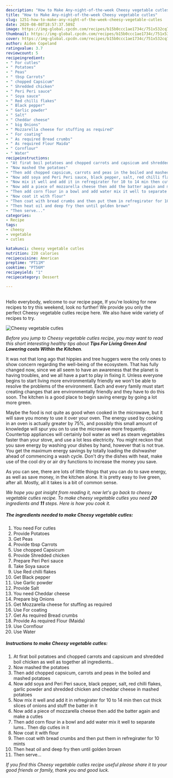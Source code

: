 ```yaml
---
description: "How to Make Any-night-of-the-week Cheesy vegetable cutles"
title: "How to Make Any-night-of-the-week Cheesy vegetable cutles"
slug: 1251-how-to-make-any-night-of-the-week-cheesy-vegetable-cutles
date: 2020-08-08T18:57:37.589Z
image: https://img-global.cpcdn.com/recipes/b15b0ccc1ae1734c/751x532cq70/cheesy-vegetable-cutles-recipe-main-photo.jpg
thumbnail: https://img-global.cpcdn.com/recipes/b15b0ccc1ae1734c/751x532cq70/cheesy-vegetable-cutles-recipe-main-photo.jpg
cover: https://img-global.cpcdn.com/recipes/b15b0ccc1ae1734c/751x532cq70/cheesy-vegetable-cutles-recipe-main-photo.jpg
author: Aiden Copeland
ratingvalue: 3.7
reviewcount: 5
recipeingredient:
- " For cutles"
- " Potatoes"
- " Peas"
- " tbsp Carrots"
- " chopped Capsicum"
- " Shredded chicken"
- " Peri Peri sauce"
- " Soya sauce"
- " Red chilli flakes"
- " Black pepper"
- " Garlic powder"
- " Salt"
- " Cheddar cheese"
- " big Onions"
- " Mozzarella cheese for stuffing as required"
- " For coating"
- " As required Bread crumbs"
- " As required Flour Maida"
- " Cornflour"
- " Water"
recipeinstructions:
- "At firat boil potatoes and chopped carrots and capsicum and shredded boil chicken as well as together all ingredients.."
- "Now mashed the potatoes"
- "Then add chopped capsicum, carrots and peas in the boiled and mashed potatoes"
- "Now add soya and Peri Peri sauce, black pepper, salt, red chilli flakes, garlic powder and shredded chicken and cheddar cheese in mashed potatoes"
- "Now mix it well and add it in refregirater for 10 to 14 min then cut thick slices of onions and stuff the batter in it"
- "Now add a piece of mozzarella cheese then add the batter again and make a cutles"
- "Then add corn flour in a bowl and add water mix it well to separate lums.. Then dip cutles in it"
- "Now coat it with flour"
- "Then coat with bread crumbs and then put them in refregirater for 10 mints"
- "Then heat oil and deep fry then until golden brown"
- "Then serve..."
categories:
- Recipe
tags:
- cheesy
- vegetable
- cutles

katakunci: cheesy vegetable cutles 
nutrition: 220 calories
recipecuisine: American
preptime: "PT11M"
cooktime: "PT56M"
recipeyield: "1"
recipecategory: Dessert

---
```

<br>
Hello everybody, welcome to our recipe page, If you're looking for new recipes to try this weekend, look no further! We provide you only the perfect Cheesy vegetable cutles recipe here. We also have wide variety of recipes to try.
<br>


![Cheesy vegetable cutles](https://img-global.cpcdn.com/recipes/b15b0ccc1ae1734c/751x532cq70/cheesy-vegetable-cutles-recipe-main-photo.jpg)

<i>Before you jump to Cheesy vegetable cutles recipe, you may want to read this short interesting healthy tips about 
<strong>Tips For Living Green And Lowering costs Within the Kitchen</strong>.</i>
</br>

It was not that long ago that hippies and tree huggers were the only ones to show concern regarding the well-being of the ecosystem. That has fully changed now, since we all seem to have an awareness that the planet is having troubles, and we all have a part to play in fixing it. Unless everyone begins to start living more environmentally friendly we won't be able to resolve the problems of the environment. Each and every family must start creating changes that are environmentally friendly and they have to do this soon. The kitchen is a good place to begin saving energy by going a lot more green.

Maybe the food is not quite as good when cooked in the microwave, but it will save you money to use it over your oven. The energy used by cooking in an oven is actually greater by 75%, and possibly this small amount of knowledge will spur you on to use the microwave more frequently. Countertop appliances will certainly boil water as well as steam vegetables faster than your stove, and use a lot less electricity. You might reckon that you save energy by washing your dishes by hand, however that is not true. You get the maximum energy savings by totally loading the dishwasher ahead of commencing a wash cycle. Don't dry the dishes with heat, make use of the cool dry or air dry functions to increase the money you save.

As you can see, there are lots of little things that you can do to save energy, as well as save money, in the kitchen alone. It is pretty easy to live green, after all. Mostly, all it takes is a bit of common sense.


<i>We hope you got insight from reading it, now let's go back to cheesy vegetable cutles recipe. To make cheesy vegetable cutles you need <strong>20</strong> ingredients and <strong>11</strong> steps. Here is how you cook it.
</i>

##### The ingredients needed to make Cheesy vegetable cutles:

1. You need  For cutles
1. Provide  Potatoes
1. Get  Peas
1. Provide  tbsp Carrots
1. Use  chopped Capsicum
1. Provide  Shredded chicken
1. Prepare  Peri Peri sauce
1. Take  Soya sauce
1. Use  Red chilli flakes
1. Get  Black pepper
1. Use  Garlic powder
1. Provide  Salt
1. You need  Cheddar cheese
1. Prepare  big Onions
1. Get  Mozzarella cheese for stuffing as required
1. Use  For coating
1. Get  As required Bread crumbs
1. Provide  As required Flour (Maida)
1. Use  Cornflour
1. Use  Water


##### Instructions to make Cheesy vegetable cutles:

1. At firat boil potatoes and chopped carrots and capsicum and shredded boil chicken as well as together all ingredients..
1. Now mashed the potatoes
1. Then add chopped capsicum, carrots and peas in the boiled and mashed potatoes
1. Now add soya and Peri Peri sauce, black pepper, salt, red chilli flakes, garlic powder and shredded chicken and cheddar cheese in mashed potatoes
1. Now mix it well and add it in refregirater for 10 to 14 min then cut thick slices of onions and stuff the batter in it
1. Now add a piece of mozzarella cheese then add the batter again and make a cutles
1. Then add corn flour in a bowl and add water mix it well to separate lums.. Then dip cutles in it
1. Now coat it with flour
1. Then coat with bread crumbs and then put them in refregirater for 10 mints
1. Then heat oil and deep fry then until golden brown
1. Then serve...


<i>If you find this Cheesy vegetable cutles recipe useful please share it to your good friends or family, thank you and good luck.</i>
